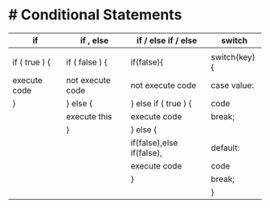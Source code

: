 # # Conditional Statements

| if                   |  if , else              | if / else if / else                  | switch                  |
|----------------------|-------------------------|--------------------------------------|-------------------------|
|                      |                         |                                      |                         |
| if ( true ) {        |  if ( false ) {         |    if(false){                        |    switch(key){         |
|    execute code      |     not execute code    |         not execute code             |        case value:      |
| }                    |  } else {               |    } else if ( true ) {              |              code       |
|                      |       execute this      |          execute code                |              break;     |
|                      | }                       |    } else {                          |                         |
|                      |                         |         if(false),else if(false),    |       default:          |
|                      |                         |           execute code               |             code        |
|                      |                         |    }                                 |             break;      |
|                      |                         |                                      |     }                   |
